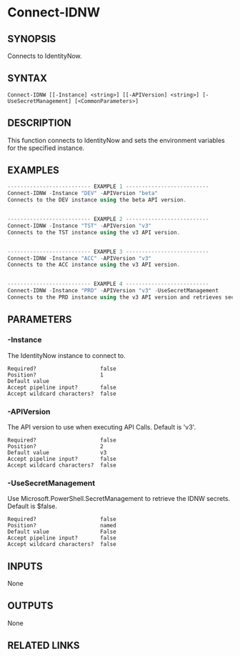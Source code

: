 # Connect-IDNW

## SYNOPSIS
Connects to IdentityNow.

## SYNTAX
```
Connect-IDNW [[-Instance] <string>] [[-APIVersion] <string>] [-UseSecretManagement] [<CommonParameters>]
```

## DESCRIPTION
This function connects to IdentityNow and sets the environment variables for the specified instance.

## EXAMPLES
```powershell
-------------------------- EXAMPLE 1 --------------------------
Connect-IDNW -Instance "DEV" -APIVersion "beta"
Connects to the DEV instance using the beta API version.


-------------------------- EXAMPLE 2 --------------------------
Connect-IDNW -Instance "TST" -APIVersion "v3"
Connects to the TST instance using the v3 API version.


-------------------------- EXAMPLE 3 --------------------------
Connect-IDNW -Instance "ACC" -APIVersion "v3"
Connects to the ACC instance using the v3 API version.


-------------------------- EXAMPLE 4 --------------------------
Connect-IDNW -Instance "PRD" -APIVersion "v3" -UseSecretManagement
Connects to the PRD instance using the v3 API version and retrieves secrets using Microsoft.PowerShell.SecretManagement.

```

## PARAMETERS
### -Instance <String>
The IdentityNow instance to connect to.
```
Required?                    false
Position?                    1
Default value                
Accept pipeline input?       false
Accept wildcard characters?  false
```
### -APIVersion <String>
The API version to use when executing API Calls. Default is 'v3'.
```
Required?                    false
Position?                    2
Default value                v3
Accept pipeline input?       false
Accept wildcard characters?  false
```
### -UseSecretManagement <SwitchParameter>
Use Microsoft.PowerShell.SecretManagement to retrieve the IDNW secrets. Default is $false.
```
Required?                    false
Position?                    named
Default value                False
Accept pipeline input?       false
Accept wildcard characters?  false
```


## INPUTS
None

## OUTPUTS
None

## RELATED LINKS

